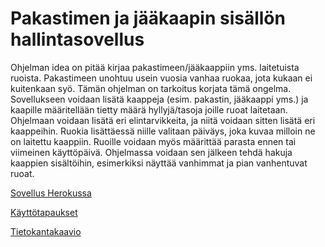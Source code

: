 # Pakastimen ja jääkaapin sisällön hallintasovellus
Ohjelman idea on pitää kirjaa pakastimeen/jääkaappiin yms. laitetuista ruoista. Pakastimeen unohtuu usein vuosia vanhaa ruokaa, jota kukaan ei kuitenkaan syö. Tämän ohjelman on tarkoitus korjata tämä ongelma. Sovellukseen voidaan lisätä kaappeja (esim. pakastin, jääkaappi yms.) ja kaapille määritellään tietty määrä hyllyjä/tasoja joille ruoat laitetaan. Ohjelmaan voidaan lisätä eri elintarvikkeita, ja niitä voidaan sitten lisätä eri kaappeihin. Ruokia lisättäessä niille valitaan päiväys, joka kuvaa milloin ne on laitettu kaappiin. Ruoille voidaan myös määrittää parasta ennen tai viimeinen käyttöpäivä. Ohjelmassa voidaan sen jälkeen tehdä hakuja kaappien sisältöihin, esimerkiksi näyttää vanhimmat ja pian vanhentuvat ruoat. 

[Sovellus Herokussa](https://pakastimenhallinta.herokuapp.com/)

[Käyttötapaukset](https://github.com/Lukxsx/PakastimenHallinta/blob/master/documentation/kayttotapaukset.md)

[Tietokantakaavio](https://raw.githubusercontent.com/Lukxsx/PakastimenHallinta/master/documentation/tietokantakaavio.png)
